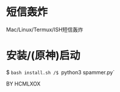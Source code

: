 # 短信轰炸
Mac/Linux/Termux/ISH短信轰炸

# 安装/(原神)启动
$ `bash install.sh /$ `python3 spammer.py`<br>

BY HCMLXOX
